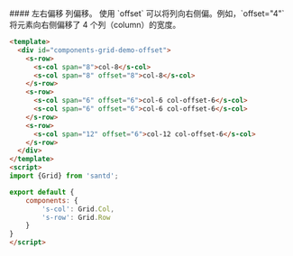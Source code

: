 <codebox>
#### 左右偏移
列偏移。
使用 `offset` 可以将列向右侧偏。例如，`offset="4"` 将元素向右侧偏移了 4 个列（column）的宽度。


```html
<template>
  <div id="components-grid-demo-offset">
    <s-row>
      <s-col span="8">col-8</s-col>
      <s-col span="8" offset="8">col-8</s-col>
    </s-row>
    <s-row>
      <s-col span="6" offset="6">col-6 col-offset-6</s-col>
      <s-col span="6" offset="6">col-6 col-offset-6</s-col>
    </s-row>
    <s-row>
      <s-col span="12" offset="6">col-12 col-offset-6</s-col>
    </s-row>
  </div>
</template>
<script>
import {Grid} from 'santd';

export default {
    components: {
        's-col': Grid.Col,
        's-row': Grid.Row
    }
}
</script>
```
</codebox>
